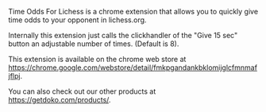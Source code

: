 Time Odds For Lichess is a chrome extension that allows you to quickly give time odds to your opponent in lichess.org.

Internally this extension just calls the clickhandler of the "Give 15 sec" button an adjustable number of times. (Default is 8).

This extension is available on the chrome web store at https://chrome.google.com/webstore/detail/fmkpgandankbklomijglcfmnmafjflpj.

You can also check out our other products at https://getdoko.com/products/.
